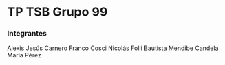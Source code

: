 <h1>TP TSB Grupo 99</h1>

<h3>Integrantes</h3>
Alexis Jesús Carnero
Franco Cosci
Nicolás Folli
Bautista Mendibe
Candela María Pérez

